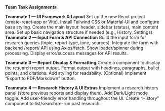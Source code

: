 **Team Task Assignments**

**Teammate 1 — UI Framework & Layout**
Set up the new React project (create-react-app or Vite).
Install Tailwind CSS or Material-UI and configure base styling.
Create the main layout: header, sidebar (status), main content area.
Set up basic navigation structure if needed (e.g., History, Settings).
**Teammate 2 — Input Form & API Connection**
Build the input form for research queries (topic, report type, tone, sources).
Integrate the form with backend /report/ API using Axios/fetch.
Show loader/spinner during processing.
Display error/success messages for API results.

**Teammate 3 — Report Display & Formatting**
Create a component to display the research report output.
Format output with headings, paragraphs, bullet points, and citations.
Add styling for readability.
(Optional) Implement “Export to PDF/Markdown” button.

**Teammate 4 — Research History & UI Extras**
Implement a research history panel (store previous reports and display them).
Add Dark/Light mode toggle.
Add user-friendly error handling throughout the UI.
Create “History” component to list/search/re-run past research.
